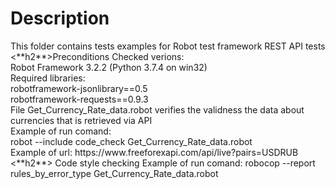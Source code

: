 <h1>Description</h1>
This folder contains tests examples for Robot test framework REST API tests</br>
<**h2**>Preconditions</h2>
Checked verions:</br>
Robot Framework 3.2.2 (Python 3.7.4 on win32)</br>
Required libraries: </br>
robotframework-jsonlibrary==0.5</br>
robotframework-requests==0.9.3</br>
File Get_Currency_Rate_data.robot verifies the validness the data about currencies that is retrieved via API</br>
Example of run comand: </br>
robot --include code_check Get_Currency_Rate_data.robot </br>
Example of url: https://www.freeforexapi.com/api/live?pairs=USDRUB</br>
<**h2**> Code style checking</h2>
Example of run comand: robocop --report rules_by_error_type Get_Currency_Rate_data.robot </br>
</html>
